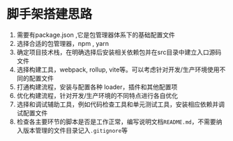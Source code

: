 # 脚手架搭建思路

1. 需要有package.json ,它是包管理器体系下的基础配置文件
2. 选择合适的包管理器，npm , yarn
3. 确定项目技术栈，在明确选择后安装相关依赖包并在src目录中建立入口源码文件
4. 选择构建工具，webpack, rollup, vite等。可以考虑针对开发/生产环境使用不同的配置文件
5. 打通构建流程，安装与配置各种 loader，插件和其他配置项
6. 优化构建流程，针对开发/生产环境的不同特点进行各自优化
7. 选择和调试辅助工具，例如代码检查工具和单元测试工具，安装相应依赖并调试配置文件
8. 检查各主要环节的脚本是否是工作正常，编写说明文档`README.md`，不需要纳入版本管理的文件目录记入`.gitignore`等

